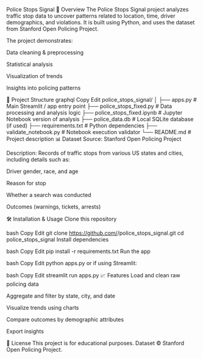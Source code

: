 Police Stops Signal
📌 Overview
The Police Stops Signal project analyzes traffic stop data to uncover patterns related to location, time, driver demographics, and violations.
It is built using Python, and uses the dataset from Stanford Open Policing Project.

The project demonstrates:

Data cleaning & preprocessing

Statistical analysis

Visualization of trends

Insights into policing patterns

📂 Project Structure
graphql
Copy
Edit
police_stops_signal/
│
├── apps.py                   # Main Streamlit / app entry point
├── police_stops_fixed.py     # Data processing and analysis logic
├── police_stops_fixed.ipynb  # Jupyter Notebook version of analysis
├── police_data.db            # Local SQLite database (if used)
├── requirements.txt          # Python dependencies
├── validate_notebook.py      # Notebook execution validator
└── README.md                 # Project description
📊 Dataset
Source: Stanford Open Policing Project

Description: Records of traffic stops from various US states and cities, including details such as:

Driver gender, race, and age

Reason for stop

Whether a search was conducted

Outcomes (warnings, tickets, arrests)

🛠️ Installation & Usage
Clone this repository

bash
Copy
Edit
git clone https://github.com/<your-username>/police_stops_signal.git
cd police_stops_signal
Install dependencies

bash
Copy
Edit
pip install -r requirements.txt
Run the app

bash
Copy
Edit
python apps.py
or if using Streamlit:

bash
Copy
Edit
streamlit run apps.py
📈 Features
Load and clean raw policing data

Aggregate and filter by state, city, and date

Visualize trends using charts

Compare outcomes by demographic attributes

Export insights

📜 License
This project is for educational purposes.
Dataset © Stanford Open Policing Project.
